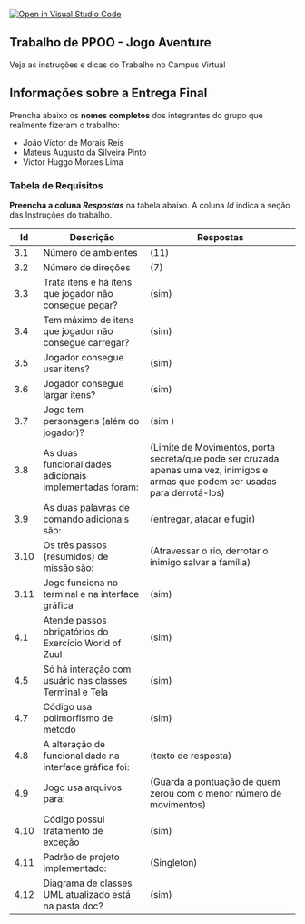 [![Open in Visual Studio Code](https://classroom.github.com/assets/open-in-vscode-c66648af7eb3fe8bc4f294546bfd86ef473780cde1dea487d3c4ff354943c9ae.svg)](https://classroom.github.com/online_ide?assignment_repo_id=8184918&assignment_repo_type=AssignmentRepo)
## Trabalho de PPOO - Jogo Aventure

Veja as instruções e dicas do Trabalho no Campus Virtual

## Informações sobre a Entrega Final

Prencha abaixo os **nomes completos** dos integrantes do grupo que realmente fizeram o trabalho:

- João Víctor de Morais Reis
- Mateus Augusto da Silveira Pinto
- Victor Huggo Moraes Lima

### Tabela de Requisitos

**Preencha a coluna _Respostas_** na tabela abaixo.
A coluna _Id_ indica a seção das Instruções do trabalho.


|  Id |  Descrição                                              | Respostas    | 
|-----|---------------------------------------------------------|--------------|
| 3.1 | Número de ambientes                                     | (11)
| 3.2 | Número de direções                                      | (7) |
| 3.3 | Trata itens e há itens que jogador não consegue pegar?  | (sim)    |
| 3.4 | Tem máximo de itens que jogador não consegue carregar?  | (sim)    |
| 3.5 | Jogador consegue usar itens?                            | (sim)    |
| 3.6 | Jogador consegue largar itens?                          | (sim)    |
| 3.7 | Jogo tem personagens (além do jogador)?                 | (sim )    |
| 3.8 | As duas funcionalidades adicionais implementadas foram: | (Limite de Movimentos, porta secreta/que pode ser cruzada apenas uma vez, inimigos e armas que podem ser usadas para derrotá-los)  |
| 3.9 | As duas palavras de comando adicionais são:             | (entregar, atacar e fugir)  |
| 3.10| Os três passos (resumidos) de missão são:               | (Atravessar o rio, derrotar o inimigo salvar a família)  |
| 3.11| Jogo funciona no terminal e na interface gráfica        | (sim)    |
| 4.1 | Atende passos obrigatórios do Exercício World of Zuul   | (sim)    |
| 4.5 | Só há interação com usuário nas classes Terminal e Tela | (sim)    |
| 4.7 | Código usa polimorfismo de método                       | (sim)    |
| 4.8 | A alteração de funcionalidade na interface gráfica foi: | (texto de resposta)    |
| 4.9 | Jogo usa arquivos para:                                 | (Guarda a pontuação de quem zerou com o menor número de movimentos)    |
| 4.10| Código possui tratamento de exceção                     | (sim)    |
| 4.11| Padrão de projeto implementado:                         | (Singleton)    |
| 4.12| Diagrama de classes UML atualizado está na pasta doc?   | (sim)    |


